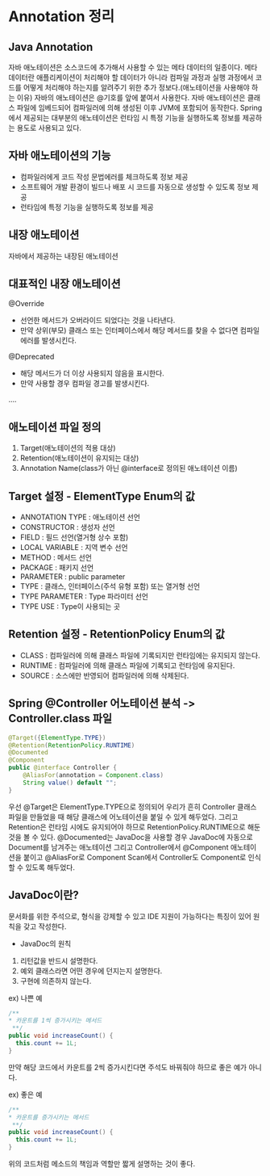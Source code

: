 # Annotation 정리

## Java Annotation
  자바 애노테이션은 소스코드에 추가해서 사용할 수 있는 메타 데이터의 일종이다.
  메타 데이터란 애플리케이션이 처리해야 할 데이터가 아니라 컴파일 과정과 실행 과정에서 코드를 어떻게 처리해야 하는지를
  알려주기 위한 추가 정보다.(애노테이션을 사용해야 하는 이유) 자바의 애노테이션은 @기호를 앞에 붙여서 사용한다.
  자바 애노테이션은 클래스 파일에 임베드되어 컴파일러에 의해 생성된 이후 JVM에 포함되어 동작한다.
  Spring에서 제공되는 대부분의 애노테이션은 런타임 시 특정 기능을 실행하도록 정보를 제공하는 용도로 사용되고 있다.

## 자바 애노테이션의 기능
- 컴파일러에게 코드 작성 문법에러를 체크하도록 정보 제공
- 소프트웨어 개발 환경이 빌드나 배포 시 코드를 자동으로 생성할 수 있도록 정보 제공
- 런타임에 특정 기능을 실행하도록 정보를 제공

## 내장 애노테이션
자바에서 제공하는 내장된 애노테이션

## 대표적인 내장 애노테이션
  @Override
- 선언한 메서드가 오버라이드 되었다는 것을 나타낸다.
- 만약 상위(부모) 클래스 또는 인터페이스에서 해당 메서드를 찾을 수 없다면 컴파일 에러를 발생시킨다.

@Deprecated
- 해당 메서드가 더 이상 사용되지 않음을 표시한다.
- 만약 사용할 경우 컴파일 경고를 발생시킨다.

....

## 애노테이션 파일 정의
1. Target(애노테이션의 적용 대상)
2. Retention(애노테이션이 유지되는 대상)
3. Annotation Name(class가 아닌 @interface로 정의된 애노테이션 이름)

## Target 설정 - ElementType Enum의 값
- ANNOTATION TYPE : 애노테이션 선언
- CONSTRUCTOR : 생성자 선언
- FIELD : 필드 선언(열거형 상수 포함)
- LOCAL VARIABLE : 지역 변수 선언
- METHOD : 메서드 선언
- PACKAGE : 패키지 선언
- PARAMETER : public parameter
- TYPE : 클래스, 인터페이스(주석 유형 포함) 또는 열거형 선언
- TYPE PARAMETER : Type 파라미터 선언
- TYPE USE : Type이 사용되는 곳

## Retention 설정 - RetentionPolicy Enum의 값
- CLASS : 컴파일러에 의해 클래스 파일에 기록되지만 런타임에는 유지되지 않는다.
- RUNTIME : 컴파일러에 의해 클래스 파일에 기록되고 런타임에 유지된다.
- SOURCE : 소스에만 반영되어 컴파일러에 의해 삭제된다.

## Spring @Controller 어노테이션 분석 -> Controller.class 파일
```java
@Target({ElementType.TYPE})
@Retention(RetentionPolicy.RUNTIME)
@Documented
@Component
public @interface Controller {
    @AliasFor(annotation = Component.class)
    String value() default "";
}
```

우선 @Target은 ElementType.TYPE으로 정의되어 우리가 흔히 Controller 클래스 파일을 만들었을 때
해당 클래스에 어노테이션을 붙일 수 있게 해두었다. 그리고 Retention은 런타임 시에도 유지되어야 하므로
RetentionPolicy.RUNTIME으로 해둔 것을 볼 수 있다. @Documented는 JavaDoc을 사용할 경우 JavaDoc에 자동으로 Document를 남겨주는 애노테이션
그리고 Controller에서 @Component 애노테이션을 붙이고 @AliasFor로 Component Scan에서 Controller도 Component로 인식할 수 있도록 해두었다.

## JavaDoc이란?
  문서화를 위한 주석으로, 형식을 강제할 수 있고 IDE 지원이 가능하다는 특징이 있어 원칙을 갖고 작성한다.

* JavaDoc의 원칙
1. 리턴값을 반드시 설명한다.
2. 예외 클래스라면 어떤 경우에 던지는지 설명한다.
3. 구현에 의존하지 않는다.

ex) 나쁜 예
```java
/**
* 카운트를 1씩 증가시키는 메서드
 **/
public void increaseCount() {
  this.count += 1L;
}
```

만약 해당 코드에서 카운트를 2씩 증가시킨다면 주석도 바꿔줘야 하므로 좋은 예가 아니다.

ex) 좋은 예
```java
/**
* 카운트를 증가시키는 메서드
 **/
public void increaseCount() {
  this.count += 1L;
}
```

위의 코드처럼 메소드의 책임과 역할만 짧게 설명하는 것이 좋다.

 